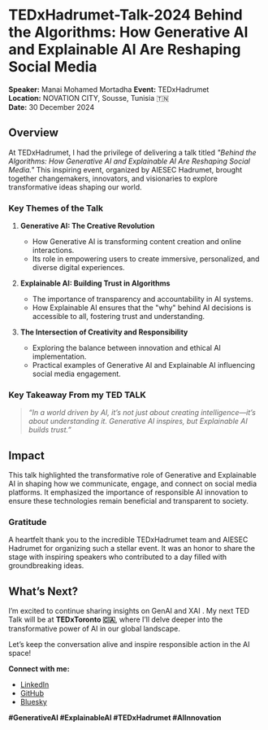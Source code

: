# TEDxHadrumet-Talk-2024 Behind the Algorithms: How Generative AI and Explainable AI Are Reshaping Social Media  

**Speaker:** Manai Mohamed Mortadha 
**Event:** TEDxHadrumet  
**Location:** NOVATION CITY, Sousse, Tunisia 🇹🇳  
**Date:** 30 December 2024

## Overview  
At TEDxHadrumet, I had the privilege of delivering a talk titled *"Behind the Algorithms: How Generative AI and Explainable AI Are Reshaping Social Media."* This inspiring event, organized by AIESEC Hadrumet, brought together changemakers, innovators, and visionaries to explore transformative ideas shaping our world.  

### Key Themes of the Talk  
1. **Generative AI: The Creative Revolution**  
   - How Generative AI is transforming content creation and online interactions.  
   - Its role in empowering users to create immersive, personalized, and diverse digital experiences.  

2. **Explainable AI: Building Trust in Algorithms**  
   - The importance of transparency and accountability in AI systems.  
   - How Explainable AI ensures that the "why" behind AI decisions is accessible to all, fostering trust and understanding.  

3. **The Intersection of Creativity and Responsibility**  
   - Exploring the balance between innovation and ethical AI implementation.  
   - Practical examples of Generative AI and Explainable AI influencing social media engagement.  

### Key Takeaway From my TED TALK  
> *“In a world driven by AI, it’s not just about creating intelligence—it’s about understanding it. Generative AI inspires, but Explainable AI builds trust.”*  

## Impact  
This talk highlighted the transformative role of Generative and Explainable AI in shaping how we communicate, engage, and connect on social media platforms. It emphasized the importance of responsible AI innovation to ensure these technologies remain beneficial and transparent to society.  

### Gratitude  
A heartfelt thank you to the incredible TEDxHadrumet team and AIESEC Hadrumet for organizing such a stellar event. It was an honor to share the stage with inspiring speakers who contributed to a day filled with groundbreaking ideas.  

## What’s Next?  
I’m excited to continue sharing insights on GenAI and XAI . My next TED Talk will be at **TEDxToronto 🇨🇦**, where I’ll delve deeper into the transformative power of AI in our global landscape.  

Let’s keep the conversation alive and inspire responsible action in the AI space!  

**Connect with me:**  
- [LinkedIn](https://www.linkedin.com/in/mortadha-manai)  
- [GitHub](https://github.com/MortadhaMannai)  
- [Bluesky](https://bsky.app/profile/manaimortadha.bsky.social)  

**#GenerativeAI #ExplainableAI #TEDxHadrumet #AIInnovation**  
